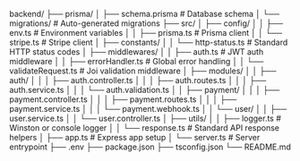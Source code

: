 backend/
├── prisma/
│   ├── schema.prisma           # Database schema
│   └── migrations/             # Auto-generated migrations
├── src/
│   ├── config/
│   │   ├── env.ts              # Environment variables
│   │   ├── prisma.ts           # Prisma client
│   │   └── stripe.ts           # Stripe client
│   ├── constants/
│   │   └── http-status.ts      # Standard HTTP status codes
│   ├── middlewares/
│   │   ├── auth.ts             # JWT auth middleware
│   │   ├── errorHandler.ts     # Global error handling
│   │   └── validateRequest.ts  # Joi validation middleware
│   ├── modules/
│   │   ├── auth/
│   │   │   ├── auth.controller.ts
│   │   │   ├── auth.routes.ts
│   │   │   ├── auth.service.ts
│   │   │   └── auth.validation.ts
│   │   ├── payment/
│   │   │   ├── payment.controller.ts
│   │   │   ├── payment.routes.ts
│   │   │   ├── payment.service.ts
│   │   │   └── payment.webhook.ts
│   │   └── user/
│   │       ├── user.service.ts
│   │       └── user.controller.ts
│   ├── utils/
│   │   ├── logger.ts           # Winston or console logger
│   │   └── response.ts         # Standard API response helpers
│   ├── app.ts                  # Express app setup
│   └── server.ts               # Server entrypoint
├── .env
├── package.json
├── tsconfig.json
└── README.md
